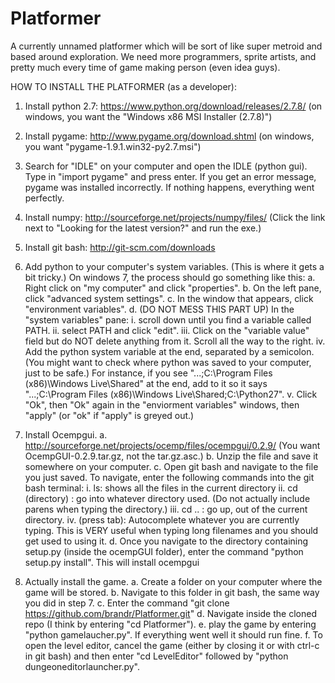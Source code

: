 Platformer
==========

A currently unnamed platformer which will be sort of like super metroid and based around exploration.
We need more programmers, sprite artists, and pretty much every time of game making person (even idea guys).

HOW TO INSTALL THE PLATFORMER (as a developer): 

1. Install python 2.7: https://www.python.org/download/releases/2.7.8/ (on windows, you want the "Windows x86 MSI Installer (2.7.8)")

2. Install pygame: http://www.pygame.org/download.shtml (on windows, you want "pygame-1.9.1.win32-py2.7.msi")

3. Search for "IDLE" on your computer and open the IDLE (python gui). Type in "import pygame" and press enter. If you get an error message, pygame
   was installed incorrectly. If nothing happens, everything went perfectly.

4. Install numpy: http://sourceforge.net/projects/numpy/files/ (Click the link next to "Looking for the latest version?" and run the exe.)

5. Install git bash: http://git-scm.com/downloads

6. Add python to your computer's system variables. (This is where it gets a bit tricky.)  On windows 7, the process should go something like this:
	a. Right click on "my computer" and click "properties".
	b. On the left pane, click "advanced system settings".
	c. In the window that appears, click "environment variables".
	d. (DO NOT MESS THIS PART UP) In the "system variables" pane: 
		i. scroll down until you find a variable called PATH.
		ii. select PATH and click "edit".
		iii. Click on the "variable value" field but do NOT delete anything from it. Scroll all the way to the right.
		iv. Add the python system variable at the end, separated by a semicolon. (You might want to check where python was saved to your computer, just to be safe.)
			For instance, if you see "...;C:\Program Files (x86)\Windows Live\Shared" at the end, add to it so it says
			"...;C:\Program Files (x86)\Windows Live\Shared;C:\Python27\".
		v. Click "Ok", then "Ok" again in the "enviorment variables" windows, then "apply" (or "ok" if "apply" is greyed out.)

7. Install Ocempgui. 
	a. http://sourceforge.net/projects/ocemp/files/ocempgui/0.2.9/
   	   (You want OcempGUI-0.2.9.tar.gz, not the tar.gz.asc.)
   	b. Unzip the file and save it somewhere on your computer.
   	c. Open git bash and navigate to the file you just saved. To navigate, enter the following commands into the git bash terminal:
   		i. ls: shows all the files in the current directory
   		ii. cd (directory) : go into whatever directory used. (Do not actually include parens when typing the directory.)
   		iii. cd .. : go up, out of the current directory.
   		iv. (press tab): Autocomplete whatever you are currently typing. This is VERY useful when typing long filenames and you should get used to using it.
   	d. Once you navigate to the directory containing setup.py (inside the ocempGUI folder), enter the command "python setup.py install". This will install ocempgui

8. Actually install the game.
	a. Create a folder on your computer where the game will be stored.
	b. Navigate to this folder in git bash, the same way you did in step 7.
	c. Enter the command "git clone https://github.com/brandr/Platformer.git" 
	d. Navigate inside the cloned repo (I think by entering "cd Platformer").
	e. play the game by entering "python gamelaucher.py". If everything went well it should run fine.
	f. To open the level editor, cancel the game (either by closing it or with ctrl-c in git bash) and then enter "cd LevelEditor" followed by "python dungeoneditorlauncher.py".